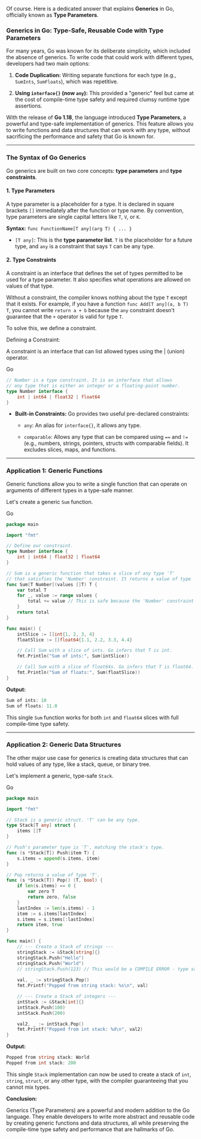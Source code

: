 Of course. Here is a dedicated answer that explains **Generics** in Go, officially known as **Type Parameters**.

### **Generics in Go: Type-Safe, Reusable Code with Type Parameters**

For many years, Go was known for its deliberate simplicity, which included the absence of generics. To write code that could work with different types, developers had two main options:

1. **Code Duplication:** Writing separate functions for each type (e.g., `SumInts`, `SumFloats`), which was repetitive.
    
2. **Using `interface{}` (now `any`):** This provided a "generic" feel but came at the cost of compile-time type safety and required clumsy runtime type assertions.
    

With the release of **Go 1.18**, the language introduced **Type Parameters**, a powerful and type-safe implementation of generics. This feature allows you to write functions and data structures that can work with any type, without sacrificing the performance and safety that Go is known for.

---

### The Syntax of Go Generics

Go generics are built on two core concepts: **type parameters** and **type constraints**.

#### 1. Type Parameters

A type parameter is a placeholder for a type. It is declared in square brackets `[]` immediately after the function or type name. By convention, type parameters are single capital letters like `T`, `V`, or `K`.

**Syntax:** `func FunctionName[T any](arg T) { ... }`

- `[T any]`: This is the **type parameter list**. `T` is the placeholder for a future type, and `any` is a constraint that says `T` can be any type.
    

#### 2. Type Constraints

A constraint is an interface that defines the set of types permitted to be used for a type parameter. It also specifies what operations are allowed on values of that type.

Without a constraint, the compiler knows nothing about the type `T` except that it exists. For example, if you have a function `func Add[T any](a, b T) T`, you cannot write `return a + b` because the `any` constraint doesn't guarantee that the `+` operator is valid for type `T`.

To solve this, we define a constraint.

Defining a Constraint:

A constraint is an interface that can list allowed types using the | (union) operator.

Go

```Go
// Number is a type constraint. It is an interface that allows
// any type that is either an integer or a floating-point number.
type Number interface {
    int | int64 | float32 | float64
}
```

- **Built-in Constraints:** Go provides two useful pre-declared constraints:
    
    - `any`: An alias for `interface{}`, it allows any type.
        
    - `comparable`: Allows any type that can be compared using `==` and `!=` (e.g., numbers, strings, pointers, structs with comparable fields). It excludes slices, maps, and functions.
        

---

### Application 1: Generic Functions

Generic functions allow you to write a single function that can operate on arguments of different types in a type-safe manner.

Let's create a generic `Sum` function.

Go

```Go
package main

import "fmt"

// Define our constraint.
type Number interface {
    int | int64 | float32 | float64
}

// Sum is a generic function that takes a slice of any type 'T'
// that satisfies the 'Number' constraint. It returns a value of type 'T'.
func Sum[T Number](values []T) T {
    var total T
    for _, value := range values {
        total += value // This is safe because the 'Number' constraint guarantees '+' is valid.
    }
    return total
}

func main() {
    intSlice := []int{1, 2, 3, 4}
    floatSlice := []float64{1.1, 2.2, 3.3, 4.4}

    // Call Sum with a slice of ints. Go infers that T is int.
    fmt.Println("Sum of ints:", Sum(intSlice))

    // Call Sum with a slice of float64s. Go infers that T is float64.
    fmt.Println("Sum of floats:", Sum(floatSlice))
}
```

**Output:**

```Go
Sum of ints: 10
Sum of floats: 11.0
```

This single `Sum` function works for both `int` and `float64` slices with full compile-time type safety.

---

### Application 2: Generic Data Structures

The other major use case for generics is creating data structures that can hold values of any type, like a stack, queue, or binary tree.

Let's implement a generic, type-safe `Stack`.

Go

```Go
package main

import "fmt"

// Stack is a generic struct. 'T' can be any type.
type Stack[T any] struct {
    items []T
}

// Push's parameter type is 'T', matching the stack's type.
func (s *Stack[T]) Push(item T) {
    s.items = append(s.items, item)
}

// Pop returns a value of type 'T'.
func (s *Stack[T]) Pop() (T, bool) {
    if len(s.items) == 0 {
        var zero T
        return zero, false
    }
    lastIndex := len(s.items) - 1
    item := s.items[lastIndex]
    s.items = s.items[:lastIndex]
    return item, true
}

func main() {
    // --- Create a Stack of strings ---
    stringStack := &Stack[string]{}
    stringStack.Push("Hello")
    stringStack.Push("World")
    // stringStack.Push(123) // This would be a COMPILE ERROR - type safety!
    
    val, _ := stringStack.Pop()
    fmt.Printf("Popped from string stack: %s\n", val)

    // --- Create a Stack of integers ---
    intStack := &Stack[int]{}
    intStack.Push(100)
    intStack.Push(200)

    val2, _ := intStack.Pop()
    fmt.Printf("Popped from int stack: %d\n", val2)
}
```

**Output:**

```Go
Popped from string stack: World
Popped from int stack: 200
```

This single `Stack` implementation can now be used to create a stack of `int`, `string`, `struct`, or any other type, with the compiler guaranteeing that you cannot mix types.

**Conclusion:**

Generics (Type Parameters) are a powerful and modern addition to the Go language. They enable developers to write more abstract and reusable code by creating generic functions and data structures, all while preserving the compile-time type safety and performance that are hallmarks of Go.